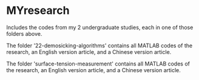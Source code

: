 # MYresearch
Includes the codes from my 2 undergraduate studies, each in one of those folders above.

The folder '22-demosicking-algorithms' contains all MATLAB codes of the research, an English version article, and a Chinese version article. 

The folder 'surface-tension-measurement' contains all MATLAB codes of the research, an English version article, and a Chinese version article. 
